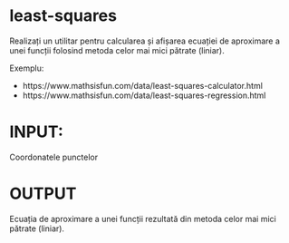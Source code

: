# least-squares
Realizați un utilitar pentru calcularea și afișarea ecuației de aproximare a unei funcții folosind
metoda celor mai mici pătrate (liniar). 

Exemplu:
<ul>
  <li>https://www.mathsisfun.com/data/least-squares-calculator.html</li>

  <li>https://www.mathsisfun.com/data/least-squares-regression.html</li>
</ul>

# INPUT:
Coordonatele punctelor
# OUTPUT
Ecuația de aproximare a unei funcții rezultată din metoda celor mai mici pătrate (liniar).
